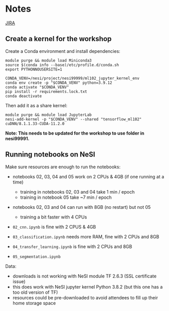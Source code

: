 # Notes

[JIRA](https://nznesi.atlassian.net/browse/EV-20)


## Create a kernel for the workshop

Create a Conda environment and install dependencies:

```
module purge && module load Miniconda3
source $(conda info --base)/etc/profile.d/conda.sh
export PYTHONNOUSERSITE=1

CONDA_VENV=/nesi/project/nesi99999/ml102_jupyter_kernel_env
conda env create -p "$CONDA_VENV" python=3.9.12
conda activate "$CONDA_VENV"
pip install -r requirements.lock.txt
conda deactivate
```

Then add it as a share kernel:

```
module purge && module load JupyterLab
nesi-add-kernel -p "$CONDA_VENV" --shared "tensorflow_ml102" cuDNN/8.1.1.33-CUDA-11.2.0
```

**Note: This needs to be updated for the workshop to use folder in nesi99991.**


## Running notebooks on NeSI

Make sure resources are enough to run the notebooks:

- notebooks 02, 03, 04 and 05 work on 2 CPUs & 4GB (if one running at a time)
  - training in notebooks 02, 03 and 04 take 1 min / epoch
  - training in notebook 05 take ~7 min / epoch

- notebooks 02, 03 and 04 can run with 8GB (no restart) but not 05
  - training a bit faster with 4 CPUs

- `02_cnn.ipynb` is fine with 2 CPUS & 4GB
- `03_classification.ipynb` needs more RAM, fine with 2 CPUs and 8GB
- `04_transfer_learning.ipynb` is fine with 2 CPUs and 8GB
- `05_segmentation.ipynb`

Data:

- downloads is not working with NeSI module TF 2.6.3 (SSL certificate issue)
- this does work with NeSI jupyter kernel Python 3.8.2 (but this one has a too old version of TF)
- resources could be pre-downloaded to avoid attendees to fill up their home storage space
